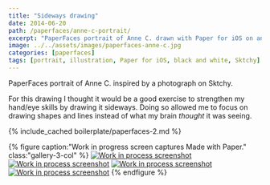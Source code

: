 ```yaml
---
title: "Sideways drawing"
date: 2014-06-20
path: /paperfaces/anne-c-portrait/
excerpt: "PaperFaces portrait of Anne C. drawn with Paper for iOS on an iPad."
image: ../../assets/images/paperfaces-anne-c.jpg
categories: [paperfaces]
tags: [portrait, illustration, Paper for iOS, black and white, Sktchy]
---
```


PaperFaces portrait of Anne C. inspired by a photograph on Sktchy.

For this drawing I thought it would be a good exercise to strengthen my hand/eye skills by drawing it sideways. Doing so allowed me to focus on drawing shapes and lines instead of what my brain *thought* it was seeing.

{% include_cached boilerplate/paperfaces-2.md %}

{% figure caption:"Work in progress screen captures Made with Paper." class:"gallery-3-col" %}
[![Work in process screenshot](../../assets/images/paperfaces-anne-c-process-1-600.jpg)](../../assets/images/paperfaces-anne-c-process-1-lg.jpg) [![Work in process screenshot](../../assets/images/paperfaces-anne-c-process-2-600.jpg)](../../assets/images/paperfaces-anne-c-process-2-lg.jpg) [![Work in process screenshot](../../assets/images/paperfaces-anne-c-process-3-600.jpg)](../../assets/images/paperfaces-anne-c-process-3-lg.jpg) [![Work in process screenshot](../../assets/images/paperfaces-anne-c-process-4-600.jpg)](../../assets/images/paperfaces-anne-c-process-4-lg.jpg)
{% endfigure %}
